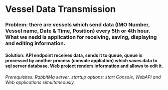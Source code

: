 # Vessel Data Transmission
### Problem: there are vessels which send data (IMO Number, Vessel name, Date & Time, Position) every 5th or 4th hour. What we nedd is application for receiving, saving, displaying and editing information.
#### Solution: API endpoint receives data, sends it to queue, queue is processed by another process (console appliation) which saves data to sql server database. Web project renders information and allows to edit it.
###### Prerequisites: RabbitMq server, startup options: start Console, WebAPi and Web applications simultaneously.